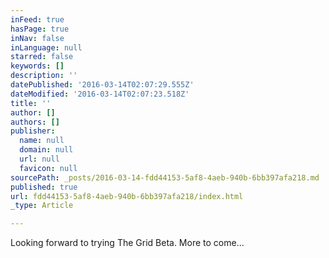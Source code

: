 ```yaml
---
inFeed: true
hasPage: true
inNav: false
inLanguage: null
starred: false
keywords: []
description: ''
datePublished: '2016-03-14T02:07:29.555Z'
dateModified: '2016-03-14T02:07:23.518Z'
title: ''
author: []
authors: []
publisher:
  name: null
  domain: null
  url: null
  favicon: null
sourcePath: _posts/2016-03-14-fdd44153-5af8-4aeb-940b-6bb397afa218.md
published: true
url: fdd44153-5af8-4aeb-940b-6bb397afa218/index.html
_type: Article

---
```

Looking forward to trying The Grid Beta.  More to come...